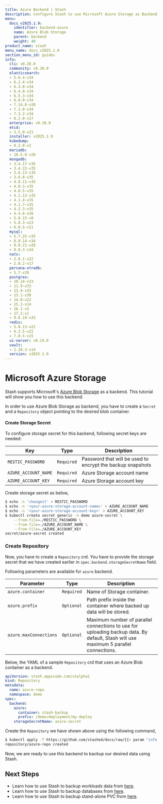 ```yaml
---
title: Azure Backend | Stash
description: Configure Stash to use Microsoft Azure Storage as Backend.
menu:
  docs_v2025.1.9:
    identifier: backend-azure
    name: Azure Blob Storage
    parent: backend
    weight: 40
product_name: stash
menu_name: docs_v2025.1.9
section_menu_id: guides
info:
  cli: v0.38.0
  community: v0.38.0
  elasticsearch:
  - 5.6.4-v34
  - 6.2.4-v34
  - 6.3.0-v34
  - 6.4.0-v34
  - 6.5.3-v34
  - 6.8.0-v34
  - 7.14.0-v20
  - 7.2.0-v34
  - 7.3.2-v34
  - 8.2.0-v17
  enterprise: v0.38.0
  etcd:
  - 3.5.0-v21
  installer: v2025.1.9
  kubedump:
  - 0.2.0-v2
  mariadb:
  - 10.5.8-v28
  mongodb:
  - 3.4.17-v35
  - 3.4.22-v35
  - 3.6.13-v35
  - 3.6.8-v35
  - 4.0.11-v35
  - 4.0.3-v35
  - 4.0.5-v35
  - 4.1.13-v35
  - 4.1.4-v35
  - 4.1.7-v35
  - 4.2.3-v35
  - 4.4.6-v26
  - 5.0.15-v8
  - 5.0.3-v23
  - 6.0.5-v11
  mysql:
  - 5.7.25-v35
  - 8.0.14-v34
  - 8.0.21-v28
  - 8.0.3-v34
  nats:
  - 2.6.1-v22
  - 2.8.2-v17
  percona-xtradb:
  - 5.7-v29
  postgres:
  - 10.14-v33
  - 11.9-v33
  - 12.4-v33
  - 13.1-v30
  - 14.0-v22
  - 15.1-v14
  - 16.1-v3
  - 17.2-v1
  - 9.6.19-v33
  redis:
  - 5.0.13-v22
  - 6.2.5-v22
  - 7.0.5-v15
  ui-server: v0.19.0
  vault:
  - 1.10.3-v14
  version: v2025.1.9
---
```


# Microsoft Azure Storage

Stash supports Microsoft's [Azure Blob Storage](https://azure.microsoft.com/en-us/services/storage/blobs/) as a backend. This tutorial will show you how to use this backend.

In order to use Azure Blob Storage as backend, you have to create a `Secret` and a `Repository` object pointing to the desired blob container.

#### Create Storage Secret

To configure storage secret for this backend, following secret keys are needed:

|         Key          |    Type    |                        Description                         |
| -------------------- | ---------- | ---------------------------------------------------------- |
| `RESTIC_PASSWORD`    | `Required` | Password that will be used to encrypt the backup snapshots |
| `AZURE_ACCOUNT_NAME` | `Required` | Azure Storage account name                                 |
| `AZURE_ACCOUNT_KEY`  | `Required` | Azure Storage account key                                  |

Create storage secret as below,

```bash
$ echo -n 'changeit' > RESTIC_PASSWORD
$ echo -n '<your-azure-storage-account-name>' > AZURE_ACCOUNT_NAME
$ echo -n '<your-azure-storage-account-key>' > AZURE_ACCOUNT_KEY
$ kubectl create secret generic -n demo azure-secret \
    --from-file=./RESTIC_PASSWORD \
    --from-file=./AZURE_ACCOUNT_NAME \
    --from-file=./AZURE_ACCOUNT_KEY
secret/azure-secret created
```

### Create Repository

Now, you have to create a `Repository` crd. You have to provide the storage secret that we have created earlier in `spec.backend.storageSecretName` field.

Following parameters are available for `azure` backend.

|       Parameter        |    Type    |                                                             Description                                                             |
| ---------------------- | ---------- | ----------------------------------------------------------------------------------------------------------------------------------- |
| `azure.container`      | `Required` | Name of Storage container.                                                                                                          |
| `azure.prefix`         | `Optional` | Path prefix inside the container where backed up data will be stored.                                                               |
| `azure.maxConnections` | `Optional` | Maximum number of parallel connections to use for uploading backup data. By default, Stash will use maximum 5 parallel connections. |

Below, the YAML of a sample `Repository` crd that uses an Azure Blob container as a backend.

```yaml
apiVersion: stash.appscode.com/v1alpha1
kind: Repository
metadata:
  name: azure-repo
  namespace: demo
spec:
  backend:
    azure:
      container: stash-backup
      prefix: /demo/deployment/my-deploy
    storageSecretName: azure-secret
```

Create the `Repository` we have shown above using the following command,

```bash
$ kubectl apply -f https://github.com/stashed/docs/raw/{{< param "info.version" >}}/docs/guides/backends/azure/examples/azure.yaml
repository/azure-repo created
```

Now, we are ready to use this backend to backup our desired data using Stash.

## Next Steps

- Learn how to use Stash to backup workloads data from [here](/docs/v2025.1.9/guides/workloads/overview/).
- Learn how to use Stash to backup databases from [here](/docs/v2025.1.9/guides/addons/overview/).
- Learn how to use Stash to backup stand-alone PVC from [here](/docs/v2025.1.9/guides/volumes/overview/).
